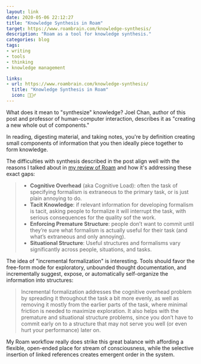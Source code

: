 ```yaml
---
layout: link
date: 2020-05-06 22:12:27
title: "Knowledge Synthesis in Roam"
target: https://www.roambrain.com/knowledge-synthesis/
description: "Roam as a tool for knowledge synthesis."
categories: blog
tags:
- writing
- tools
- thinking
- knowledge management

links:
- url: https://www.roambrain.com/knowledge-synthesis/
  title: "Knowledge Synthesis in Roam"
  icon: 🙇🏽‍♂️
---
```


What does it mean to "synthesize" knowledge? Joel Chan, author of this post and professor of human-computer interaction, describes it as "creating a new whole out of components."

In reading, digesting material, and taking notes, you're by definition creating small components of information that you then ideally piece together to form knowledge.

The difficulties with synthesis described in the post align well with the reasons I talked about in [my review of Roam](/post/getting-comfortable-with-roam/) and how it's addressing these exact gaps:

> * **Cognitive Overhead** (aka Cognitive Load): often the task of specifying formalism is extraneous to the primary task, or is just plain annoying to do.
> * **Tacit Knowledge**: if relevant information for developing formalism is tacit, asking people to formalize it will interrupt the task, with serious consequences for the quality sof the work.
> * **Enforcing Premature Structure**: people don’t want to commit until they’re sure what formalism is actually useful for their task (and what’s extraneous and only annoying).
> * **Situational Structure**: Useful structures and formalisms vary significantly across people, situations, and tasks.

The idea of "incremental formalization" is interesting. Tools should favor the free-form mode for exploratory, unbounded thought documentation, and incrementally suggest, expose, or automatically self-organize the information into structures:

> Incremental formalization addresses the cognitive overhead problem by spreading it throughout the task a bit more evenly, as well as removing it mostly from the earlier parts of the task, where minimal friction is needed to maximize exploration. It also helps with the premature and situational structure problems, since you don’t have to commit early on to a structure that may not serve you well (or even hurt your performance) later on.

My Roam workflow really does strike this great balance with affording a flexible, open-ended place for stream of consciousness, while the selective insertion of linked references creates emergent order in the system.
